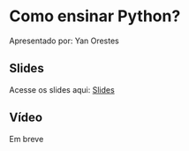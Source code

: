 # Como ensinar Python?

Apresentado por: Yan Orestes


## Slides

Acesse os slides aqui: [Slides](./)


## Vídeo

Em breve